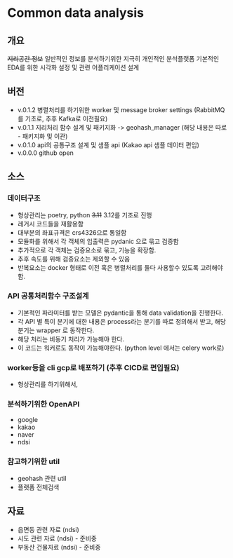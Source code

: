 # Common data analysis

## 개요

~~지리공간 정보~~ 일반적인 정보를 분석하기위한 지극히 개인적인 분석플랫폼
기본적인 EDA를 위한 시각화 설정 및 관련 어플리케이션 설계

## 버전

- v.0.1.2 병렬처리를 하기위한 worker 및 message broker settings (RabbitMQ를 기초로, 추후 Kafka로 이전필요)
- v.0.1.1 지리처리 함수 설계 및 패키지화 -> geohash_manager (해당 내용은 따로 - 패키지화 및 이관)
- v.0.1.0 api의 공통구조 설계 및 샘플 api (Kakao api 샘플 데이터 편입)
- v.0.0.0 github open

## 소스

### 데이터구조

- 형상관리는 poetry, python ~~3.11~~ 3.12를 기조로 진행
- 레거시 코드들을 재활용함
- 대부분의 좌표규격은 crs4326으로 통일함
- 모듈화를 위해서 각 객체의 입출력은 pydanic 으로 묶고 검증함
- 추가적으로 각 객체는 검증요소로 묶고, 기능을 확장함.
- 추후 속도를 위해 검증요소는 제외할 수 있음
- 반복요소는 docker 형태로 이전 혹은 병렬처리를 둘다 사용할수 있도록 고려해야함.

### API 공통처리함수 구조설계

- 기본적인 파라미터를 받는 모델은 pydantic을 통해 data validation을 진행한다.
- 각 API 별 특이 분기에 대한 내용은 process라는 분기를 따로 정의해서 받고, 해당 분기는 wrapper 로 동작한다.
- 해당 처리는 비동기 처리가 가능해야 한다.
- 이 코드는 워커로도 동작이 가능해야한다. (python level 에서는 celery work로)

### worker등을 cli gcp로 배포하기 (추후 CICD로 편입필요)

- 형상관리를 하기위해서,

### 분석하기위한 OpenAPI

- google
- kakao
- naver
- ndsi

### 참고하기위한 util

- geohash 관련 util
- 플랫폼 전체검색

## 자료

- 읍면동 관련 자료 (ndsi)
- 시도 관련 자료 (ndsi) - 준비중
- 부동산 건물자료 (ndsi) - 준비중
